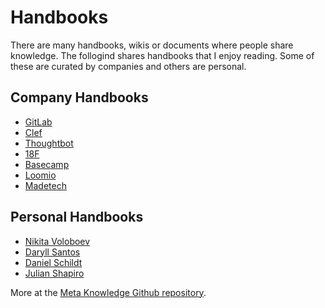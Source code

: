# Handbooks

There are many handbooks, wikis or documents where people share knowledge. The follogind shares handbooks that I enjoy reading. Some of these are curated by companies and others are personal.

## Company Handbooks

* [GitLab](https://about.gitlab.com/handbook/)
* [Clef](https://github.com/clef/handbook)
* [Thoughtbot](https://thoughtbot.com/playbook)
* [18F](https://handbook.18f.gov/)
* [Basecamp](https://github.com/basecamp/handbook)
* [Loomio](https://github.com/loomio/loomio-coop-handbook)
* [Madetech](https://github.com/madetech/handbook)

## Personal Handbooks

* [Nikita Voloboev](https://github.com/nikitavoloboev/knowledge)
* [Daryll Santos](https://github.com/daryllxd/lifelong-learning)
* [Daniel Schildt](https://github.com/d2s/knowledge)
* [Julian Shapiro](https://www.julian.com/)

More at the [Meta Knowledge Github repository](https://github.com/RichardLitt/meta-knowledge).
